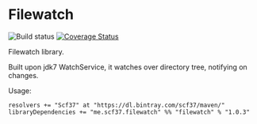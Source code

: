 # Filewatch
![Build status](https://travis-ci.org/scf37/filewatch.svg?branch=master)
[![Coverage Status](https://coveralls.io/repos/github/scf37/filewatch/badge.svg?branch=master&42)](https://coveralls.io/github/scf37/filewatch?branch=master)

Filewatch library.

Built upon jdk7 WatchService, it watches over directory tree, notifying on changes.

Usage:

```
resolvers += "Scf37" at "https://dl.bintray.com/scf37/maven/"
libraryDependencies += "me.scf37.filewatch" %% "filewatch" % "1.0.3"
```

